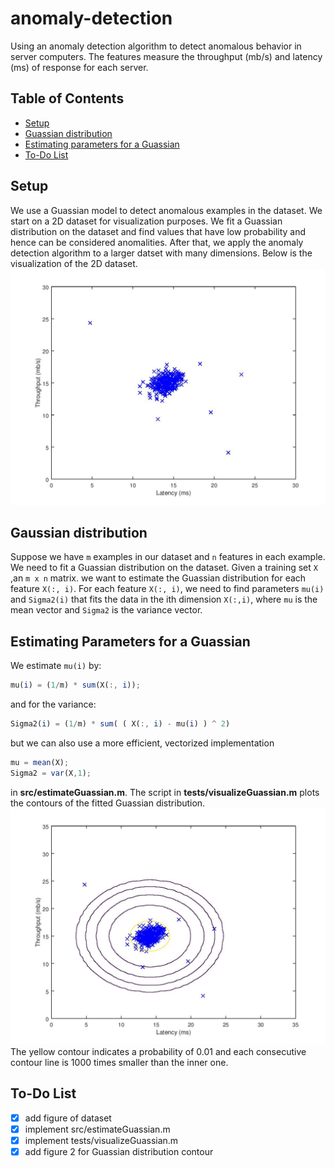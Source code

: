 # anomaly-detection
Using an anomaly detection algorithm to detect anomalous behavior in server computers.
The features measure the throughput (mb/s) and latency (ms) of response for each server.

## Table of Contents
* [Setup](#setup)
* [Guassian distribution](#gaussian-distribution)
* [Estimating parameters for a Guassian](#estimating-parameters-for-a-guassian)
* [To-Do List](#to\-do-list)

## Setup
We use a Guassian model to detect anomalous examples in the dataset. We start on a
2D dataset for visualization purposes. We fit a Guassian distribution on the dataset and find values 
that have low probability and hence can be considered anomalities.
After that, we apply the anomaly detection algorithm to a larger datset
with many dimensions. Below is the visualization of the 2D dataset. 
![data1.mat X](figures/figure1.jpg)

## Gaussian distribution
Suppose we have ```m``` examples in our dataset and
```n``` features in each example.
We need to fit a Guassian distribution on the dataset.
Given a training set ``` X ``` ,an ```m x n``` matrix.
we want to estimate the Guassian distribution for each feature
```X(:, i)```. For each feature ```X(:, i)```, we need to find
parameters ```mu(i)``` and ```Sigma2(i)``` that fits the data
in the ith dimension ```X(:,i)```, where ```mu``` is the mean
vector and ```Sigma2``` is the variance vector.

## Estimating Parameters for a Guassian
We estimate ```mu(i)``` by:
```octave
mu(i) = (1/m) * sum(X(:, i));
```
and for the variance:
```octave
Sigma2(i) = (1/m) * sum( ( X(:, i) - mu(i) ) ^ 2)
```
but we can also use a more efficient, vectorized implementation
```octave
mu = mean(X);
Sigma2 = var(X,1);
```
in **src/estimateGuassian.m**.
The script in **tests/visualizeGuassian.m** plots the contours of the
fitted Guassian distribution.
![alt-text](figures/figure2.jpg)
The yellow contour indicates a probability of 0.01 and each consecutive
contour line is 1000 times smaller than the inner one.

## To-Do List
- [X] add figure of dataset
- [X] implement src/estimateGuassian.m
- [X] implement tests/visualizeGuassian.m
- [X] add figure 2 for Guassian distribution contour
